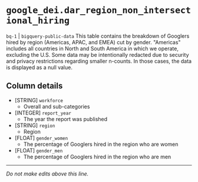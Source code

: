 # `google_dei.dar_region_non_intersectional_hiring`
`bq-1` | `bigquery-public-data`
This table contains the breakdown of Googlers hired by region (Americas, APAC, and EMEA) cut by gender. "Americas" includes all countries in North and South America in which we operate, excluding the U.S. Some data may be intentionally redacted due to security and privacy restrictions regarding smaller n-counts. In those cases, the data is displayed as a null value.

## Column details
* [STRING]    `workforce`
  - Overall and sub-categories
* [INTEGER]   `report_year`
  - The year the report was published
* [STRING]    `region`
  - Region
* [FLOAT]     `gender_women`
  - The percentage of Googlers hired in the region who are women
* [FLOAT]     `gender_men`
  - The percentage of Googlers hired in the region who are men

-------------------------------------------------------------------------------
*Do not make edits above this line.*
